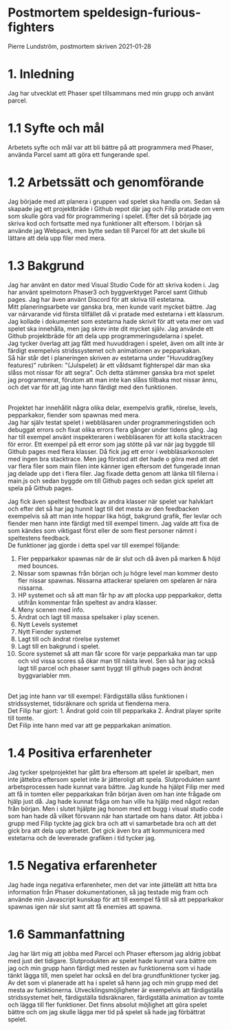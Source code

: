 # Postmortem speldesign-furious-fighters
Pierre Lundström, postmortem skriven 2021-01-28

# 1. Inledning 
Jag har utvecklat ett Phaser spel tillsammans med min grupp och använt parcel.

# 1.1 Syfte och mål
Arbetets syfte och mål var att bli bättre på att programmera med Phaser, använda Parcel samt att göra ett fungerande spel.

# 1.2 Arbetssätt och genomförande
Jag började med att planera i gruppen vad spelet ska handla om. Sedan så skapade jag ett projektbräde i Github repot där jag och Filip pratade om vem som skulle göra vad för programmering i spelet. Efter det så började jag skriva kod och fortsatte med nya funktioner allt eftersom. I början så använde jag Webpack, men bytte sedan till Parcel för att det skulle bli lättare att dela upp filer med mera.

# 1.3 Bakgrund
Jag har använt en dator med Visual Studio Code för att skriva koden i. Jag har använt spelmotorn Phaser3 och byggverktyget Parcel samt Github pages. Jag har även använt Discord för att skriva till estetarna. 
<br>
Mitt planeringsarbete var ganska bra, men kunde varit mycket bättre. Jag var närvarande vid första tillfället då vi pratade med estetarna i ett klassrum. Jag kollade i dokumentet som estetarna hade skrivit för att veta mer om vad spelet ska innehålla, men jag skrev inte dit mycket själv. Jag använde ett Github projektbräde för att dela upp programmeringsdelarna i spelet. 
<br>
Jag tycker överlag att jag fått med huvuddragen i spelet, även om allt inte är färdigt exempelvis stridssystemet och animationen av pepparkakan. 
<br>
Så här står det i planeringen skriven av estetarna under "Huvuddrag(key features)" rubriken:
"(Julspelet) är ett våldsamt fighterspel där man ska slåss mot nissar för att segra". Och detta stämmer ganska bra mot spelet jag programmerat, förutom att man inte kan slåss tillbaka mot nissar ännu, och det var för att jag inte hann färdigt med den funktionen.

<br>
Projektet har innehållit några olika delar, exempelvis grafik, rörelse, levels, pepparkakor, fiender som spawnas med mera. 

<br>
Jag har själv testat spelet i webbläsaren under programmeringstiden och debuggat errors och fixat olika errors flera gånger under tidens gång. Jag har till exempel använt inspekteraren i webbläsaren för att kolla stacktracen för error. Ett exempel på ett error som jag stötte på var när jag byggde till Github pages med flera klasser. Då fick jag ett error i webbläsarkonsolen med ingen bra stacktrace. Men jag förstod att det hade o göra med att det var flera filer som main filen inte känner igen eftersom det fungerade innan jag delade upp det i flera filer. Jag fixade detta genom att länka till filerna i main.js och sedan byggde om till Github pages och sedan gick spelet att spela på Github pages.

Jag fick även speltest feedback av andra klasser när spelet var halvklart och efter det så har jag hunnit lagt till det mesta av den feedbacken exempelvis så att man inte hoppar lika högt, bakgrund grafik, fler levlar och fiender men hann inte färdigt med till exempel timern. Jag valde att fixa de som kändes som viktigast först eller de som flest personer nämnt i speltestens feedback.
<br>
De funktioner jag gjorde i detta spel var till exempel följande:
<br>
1. Fler pepparkakor spawnas när de är slut och då även på marken & höjd med bounces.
2. Nissar som spawnas från början och ju högre level man kommer desto fler nissar spawnas. Nissarna attackerar spelaren om spelaren är nära nissarna. 
3. HP systemet och så att man får hp av att plocka upp pepparkakor, detta utifrån kommentar från speltest av andra klasser.
4. Meny scenen med info.
5. Ändrat och lagt till massa spelsaker i play scenen.
6. Nytt Levels systemet
7. Nytt Fiender systemet
8. Lagt till och ändrat rörelse systemet 
9. Lagt till en bakgrund i spelet.
10. Score systemet så att man får score för varje pepparkaka man tar upp och vid vissa scores så ökar man till nästa level.
Sen så har jag också lagt till parcel och phaser samt byggt till github pages och ändrat byggvariabler mm.
<br>
Det jag inte hann var till exempel:
Färdigställa slåss funktionen i stridssystemet, tidsräknare och sprida ut fienderna mera.
<br>
Det Filip har gjort:
1. Ändrat gold coin till pepparkaka
2. Ändrat player sprite till tomte.
<br>
Det Filip inte hann med var att ge pepparkakan animation.

# 1.4 Positiva erfarenheter
Jag tycker spelprojektet har gått bra eftersom att spelet är spelbart, men inte jättebra eftersom spelet inte är jätteroligt att spela. Slutprodukten samt arbetsprocessen hade kunnat vara bättre. Jag kunde ha hjälpt Filip mer med att få in tomten eller pepparkakan från början även om han inte frågade om hjälp just då. Jag hade kunnat fråga om han ville ha hjälp med något redan från början. Men i 
slutet hjälpte jag honom med ett bugg i visual studio code som han hade då vilket försvann när han startade om hans dator. Att jobba i grupp med Filip tyckte jag gick bra och att vi samarbetade bra och att det gick bra att dela upp arbetet. Det gick även bra att kommunicera med estetarna och de levererade grafiken i tid tycker jag.

# 1.5 Negativa erfarenheter
Jag hade inga negativa erfarenheter, men det var inte jättelätt att hitta bra information från Phaser dokumentationen, så jag testade mig fram och använde min Javascript kunskap för att till exempel få till så att pepparkakor spawnas igen när slut samt att få enemies att spawna.

# 1.6 Sammanfattning
Jag har lärt mig att jobba med Parcel och Phaser eftersom jag aldrig jobbat med just det tidigare. Slutprodukten av spelet hade kunnat vara bättre om jag och min grupp hann färdigt med resten av funktionerna som vi hade tänkt lägga till, men spelet har också en del bra grundfunktioner tycker jag. Av det som vi planerade att ha i spelet så hann jag och min grupp med det mesta av funktionerna. Utvecklingsmöjligheter är exempelvis att färdigställa stridssystemet helt, färdigställa tidsräknaren, färdigställa animation av tomte och lägga till fler funktioner. Det finns absolut möjlighet att göra spelet bättre och om jag skulle lägga mer tid på spelet så hade jag förbättrat spelet.